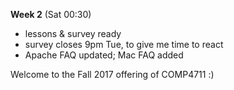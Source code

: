 **Week 2** (Sat 00:30)  
- lessons & survey ready
- survey closes 9pm Tue, to give me time to react
- Apache FAQ updated; Mac FAQ added

Welcome to the Fall 2017 offering of COMP4711 :)
